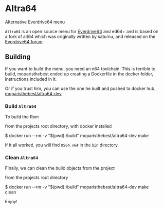 # Altra64

Alternative Everdrive64 menu

`Altra64` is an open source menu for [Everdrive64](http://krikzz.com/) and ed64+ and is based on a fork of alt64 which was
originally written by saturnu, and released on the
[Everdrive64 forum](http://krikzz.com/forum/index.php?topic=816.0).

## Building

If you want to build the menu, you need an n64 toolchain. This is terrible to build, moparisthebest ended up creating a Dockerfile in the docker folder, instructions included in it.

Or if you trust him, you can use the one he built and pushed to docker hub, [moparisthebest/altra64-dev](https://hub.docker.com/r/moparisthebest/altra64-dev)

### Build `Altra64`

To build the Rom

from the projects root directory, with docker installed

$ docker run --rm -v "$(pwd):/build" moparisthebest/altra64-dev make

If it all worked, you will find `OS64.v64` in the `bin` directory.


### Clean `Altra64`

Finally, we can clean the build objects from the project

from the projects root directory

$ docker run --rm -v "$(pwd):/build" moparisthebest/altra64-dev make clean

Enjoy!
